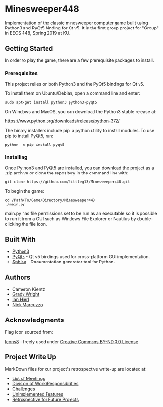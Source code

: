 # Minesweeper448

Implementation of the classic minesweeper computer game built using Python3 and PyQt5 binding for Qt v5. It is the first group project for "Group" in EECS 448, Spring 2019 at KU.

## Getting Started

In order to play the game, there are a few prerequisite packages to install.

### Prerequisites

This project relies on both Python3 and the PyQt5 bindings for Qt v5.



To install them on Ubuntu/Debian, open a command line and enter:

```
sudo apt-get install python3 python3-pyqt5
```



On Windows and MacOS, you can download the Python3 stable release at:

https://www.python.org/downloads/release/python-372/

The binary installers include pip, a python utility to install modules. To use pip to install PyQt5, run:
```
python -m pip install pyqt5
```

### Installing

Once Python3 and PyQt5 are installed, you can download the project as a .zip archive or clone the repository in the command line with:
```
git clone https://github.com/littleg13/Minesweeper448.git
```

To begin the game:
```
cd /Path/To/Game/Directory/Minesweeper448
./main.py
```

main.py has file permissions set to be run as an executable so it is possible to run it from a GUI such as Windows File Explorer or Nautilus by double-clicking the file icon.

## Built With

* [Python3](https://www.python.org/)
* [PyQt5](https://pypi.org/project/PyQt5/) - Qt v5 bindings used for cross-platform GUI implementation.
* [Sphinx](http://www.sphinx-doc.org/en/master/) - Documentation generator tool for Python.

## Authors

* [Cameron Kientz](https://github.com/C256k145)
* [Grady Wright](https://github.com/littleg13)
* [Ian Hierl](https://github.com/IanHierl)
* [Nick Marcuzzo](https://github.com/Cuzzo01)


## Acknowledgments

Flag icon sourced from:

[Icons8](https://icons8.com/icon/100900/empty-flag-filled) - freely used under [Creative Commons BY-ND 3.0 License](https://creativecommons.org/licenses/by-nd/3.0/)

## Project Write Up

MarkDown files for our project's retrospective write-up are located at:
* [List of Meetings](https://github.com/littleg13/Minesweeper448/blob/master/documentation/MeetingLog.md)
* [Division of Work/Responsibilities](https://github.com/littleg13/Minesweeper448/blob/master/documentation/TeamRoles.md)
* [Challenges](https://github.com/littleg13/Minesweeper448/blob/master/documentation/Challenges.md)
* [Unimplemented Features](https://github.com/littleg13/Minesweeper448/blob/master/documentation/UnimplementedFeatures.md)
* [Retrospective for Future Projects](https://github.com/littleg13/Minesweeper448/blob/master/documentation/Reflection.md)
